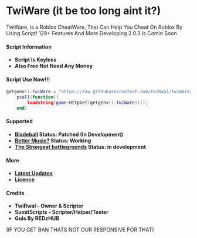 # TwiWare (it be too long aint it?)
TwiWare, is a Roblox CheatWare, That Can Help You Cheat On Roblox By Using Script! 129+ Features And More
Developing 2.0.3 Is Comin Soon

#### **Script Information**
- **Script Is Keyless**
- **Also Free Not Need Any Money**

#### Script Use Now!!!
```lua
getgenv().TwiWare = "https://raw.githubusercontent.com/TwiRwal/TwiWare/main/Loader.lua";
    pcall(function()
        loadstring(game:HttpGet(getgenv().TwiWare))();
    end)
```
#### Supported
- **[Bladeball](https://www.roblox.com/games/13772394625/UPD-Blade-Ball) Status: Patched (In Development)**
- **[Better Music?](https://www.roblox.com/games/18999776880/Better-Music) Status: Working**
- **[The Strongest battlegrounds](https://www.roblox.com/games/10449761463/The-Strongest-Battlegrounds) Status: in development**

#### More
* **[Latest Updates](https://raw.githubusercontent.com/TwiWare/TwiWareExploits/main/Updates)**
* **[Licence](https://raw.githubusercontent.com/TwiWare/TwiWareExploits/main/LICENSE)**

#### Credits 
- **TwiRwal - Owner & Scripter**
- **SumitScripts - Scripter/Helper/Tester**
- **Guis By REDzHUB**

(IF YOU GET BAN THATS NOT OUR RESPONSIVE FOR THAT)
